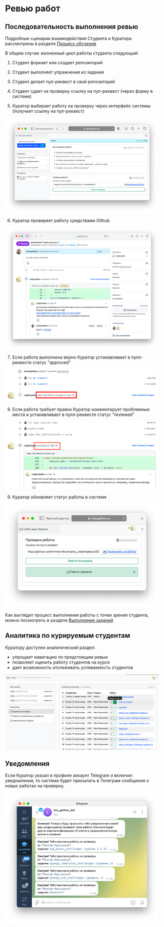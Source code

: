 # Ревью работ

## Последовательность выполнения ревью

Подробные сценарии взаимодействия Студента и Куратора рассмотрены в разделе [Процесс обучения](../learn/learn.md)

В общем случае жизненный цикл работы студента следующий:


1) Студент форкает или создает репозиторий

2) Студент выполняет упражнения из задания

3) Студент делает пул-реквест в свой репозиторий

4) Студент сдает на проверку ссылку на пул-реквест (через форму в системе)

5) Куратор выбирает работу на проверку через интерфейс системы (получает ссылку на пул-реквест)

![image-5](../../images/learn/learn/image-5.png)

6) Куратор проверяет работу средствами Github

![image-6](../../images/learn/learn/image-6.png)

7) Если работа выполнена верно Куратор устанавливает в пулл-реквесте статус "approved"

![image-1](../../images/learn/learn/image-1.png)

8) Если работа требует правок Куратор комментирует проблемные места и устанавливает в пулл-реквесте статус "reviewed"

![image-2](../../images/learn/learn/image-2.png)

9) Куратор обновляет статус работы в системе

![image-9](../../images/learn/learn/image-9.png)

Как выглядит процесс выполнения работы с точки зрения студента, можно посмотреть в разделе [Выполнение заданий](../learn/task.md)


## Аналитика по курируемым студентам

Куратору доступен аналитический раздел:

- упрощает навигацию по предстоящим ревью
- позволяет оценить работу студентов на курсе
- дает возможность отслеживать успеваемость студентов

![image-2](../../images/learn/review/image-2.png)

## Уведомления

Если Куратор указал в профиле аккаунт Telegram и включил уведомления, то система будет присылать в Телеграм сообщения о новых работах на проверку.

![image-1](../../images/learn/review/image-1.png)